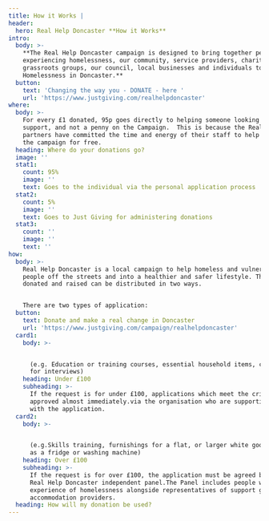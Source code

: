 ```yaml
---
title: How it Works |
header:
  hero: Real Help Doncaster **How it Works**
intro:
  body: >-
    **The Real Help Doncaster campaign is designed to bring together people
    experiencing homelessness, our community, service providers, charities,
    grassroots groups, our council, local businesses and individuals to end
    Homelessness in Doncaster.**
  button:
    text: 'Changing the way you - DONATE - here '
    url: 'https://www.justgiving.com/realhelpdoncaster'
where:
  body: >-
    For every £1 donated, 95p goes directly to helping someone looking for
    support, and not a penny on the Campaign.  This is because the Real Help
    partners have committed the time and energy of their staff to help support
    the campaign for free.
  heading: Where do your donations go?
  image: ''
  stat1:
    count: 95%
    image: ''
    text: Goes to the individual via the personal application process
  stat2:
    count: 5%
    image: ''
    text: Goes to Just Giving for administering donations
  stat3:
    count: ''
    image: ''
    text: ''
how:
  body: >-
    Real Help Doncaster is a local campaign to help homeless and vulnerable
    people off the streets and into a healthier and safer lifestyle. The funds
    donated and raised can be distributed in two ways.


    There are two types of application:
  button:
    text: Donate and make a real change in Doncaster
    url: 'https://www.justgiving.com/campaign/realhelpdoncaster'
  card1:
    body: >-


      (e.g. Education or training courses, essential household items, clothes
      for interviews)
    heading: Under £100
    subheading: >-
      If the request is for under £100, applications which meet the criteria are
      approved almost immediately.via the organisation who are supporting you
      with the application.
  card2:
    body: >-


      (e.g.Skills training, furnishings for a flat, or larger white goods such
      as a fridge or washing machine)
    heading: Over £100
    subheading: >-
      If the request is for over £100, the application must be agreed by the
      Real Help Doncaster independent panel.The Panel includes people with lived
      experience of homelessness alongside representatives of support groups and
      accommodation providers.
  heading: How will my donation be used?
---
```


